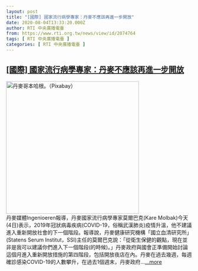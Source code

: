 ```yaml
---
layout: post
title: "[國際] 國家流行病學專家：丹麥不應該再進一步開放"
date: 2020-08-04T13:33:20.000Z
author: RTI 中央廣播電臺
from: https://www.rti.org.tw/news/view/id/2074764
tags: [ RTI 中央廣播電臺 ]
categories: [ RTI 中央廣播電臺 ]
---
```

<!--1596548000000-->
[[國際] 國家流行病學專家：丹麥不應該再進一步開放](https://www.rti.org.tw/news/view/id/2074764)
------

<div>
<img src="https://static.rti.org.tw/assets/thumbnails/2020/06/22/c4dc9f888e8e4be44ad145ef66e9c2f2.jpg" width="360" alt="丹麥哥本哈根。（Pixabay）" title="丹麥哥本哈根。（Pixabay）"><br>丹麥媒體Ingenioeren報導，丹麥國家流行病學專家莫爾巴克(Kare Molbak)今天(4日)表示，2019年冠狀病毒疾病(COVID-19，俗稱武漢肺炎)疫情升溫，他不建議進入重新開放社會的下一個階段。報導說，丹麥健康研究機構「國立血清研究所」(Statens Serum Institut，SSI)主任的莫爾巴克說：「從衛生保健的觀點，現在並非是我可以建議你們進入下一個階段(的時候)。」丹麥政府與國會正準備開始討論這個月進入重新開放措施的第四階段，包括開放夜店在內。丹麥在過去幾週，每週確診感染COVID-19的人數攀升，在過去1個週末，丹麥政府...<a target="_blank" href="https://www.rti.org.tw/news/view/id/2074764">...more</a>
</div>
